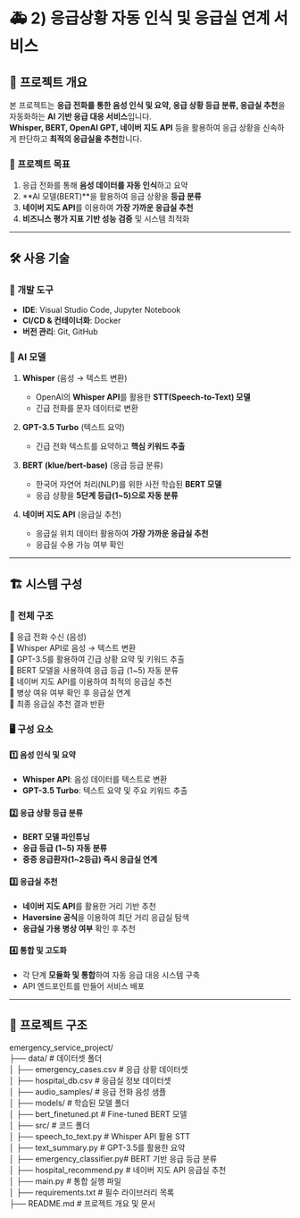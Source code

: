 # 🚑 2) 응급상황 자동 인식 및 응급실 연계 서비스

## 📌 프로젝트 개요
본 프로젝트는 **응급 전화를 통한 음성 인식 및 요약, 응급 상황 등급 분류, 응급실 추천**을 자동화하는 **AI 기반 응급 대응 서비스**입니다.  
**Whisper, BERT, OpenAI GPT, 네이버 지도 API** 등을 활용하여 응급 상황을 신속하게 판단하고 **최적의 응급실을 추천**합니다.

### 🎯 **프로젝트 목표**
1. 응급 전화를 통해 **음성 데이터를 자동 인식**하고 요약
2. **AI 모델(BERT)**을 활용하여 응급 상황을 **등급 분류**
3. **네이버 지도 API**를 이용하여 **가장 가까운 응급실 추천**
4. **비즈니스 평가 지표 기반 성능 검증** 및 시스템 최적화

---

## 🛠 사용 기술

### **📌 개발 도구**
- **IDE**: Visual Studio Code, Jupyter Notebook
- **CI/CD & 컨테이너화**: Docker
- **버전 관리**: Git, GitHub

### **📌 AI 모델**
1. **Whisper** (음성 → 텍스트 변환)
   - OpenAI의 **Whisper API**를 활용한 **STT(Speech-to-Text) 모델**
   - 긴급 전화를 문자 데이터로 변환

2. **GPT-3.5 Turbo** (텍스트 요약)
   - 긴급 전화 텍스트를 요약하고 **핵심 키워드 추출**

3. **BERT (klue/bert-base)** (응급 등급 분류)
   - 한국어 자연어 처리(NLP)를 위한 사전 학습된 **BERT 모델**
   - 응급 상황을 **5단계 등급(1~5)으로 자동 분류**

4. **네이버 지도 API** (응급실 추천)
   - 응급실 위치 데이터 활용하여 **가장 가까운 응급실 추천**
   - 응급실 수용 가능 여부 확인

---

## 🏗 시스템 구성

### 📌 **전체 구조**
📌 응급 전화 수신 (음성) <br>
📌 Whisper API로 음성 → 텍스트 변환 <br>
📌 GPT-3.5를 활용하여 긴급 상황 요약 및 키워드 추출 <br>
📌 BERT 모델을 사용하여 응급 등급 (1~5) 자동 분류 <br>
📌 네이버 지도 API를 이용하여 최적의 응급실 추천 <br>
📌 병상 여유 여부 확인 후 응급실 연계 <br>
📌 최종 응급실 추천 결과 반환<br>


### 🖥 **구성 요소**
#### 1️⃣ **음성 인식 및 요약**
- **Whisper API**: 음성 데이터를 텍스트로 변환
- **GPT-3.5 Turbo**: 텍스트 요약 및 주요 키워드 추출

#### 2️⃣ **응급 상황 등급 분류**
- **BERT 모델 파인튜닝**
- **응급 등급 (1~5) 자동 분류**
- **중증 응급환자(1~2등급) 즉시 응급실 연계**

#### 3️⃣ **응급실 추천**
- **네이버 지도 API**를 활용한 거리 기반 추천
- **Haversine 공식**을 이용하여 최단 거리 응급실 탐색
- **응급실 가용 병상 여부** 확인 후 추천

#### 4️⃣ **통합 및 고도화**
- 각 단계 **모듈화 및 통합**하여 자동 응급 대응 시스템 구축
- API 엔드포인트를 만들어 서비스 배포

---

## 📂 프로젝트 구조
emergency_service_project/  <br>
├── data/ # 데이터셋 폴더 <br>
│ ├── emergency_cases.csv # 응급 상황 데이터셋 <br> 
│ ├── hospital_db.csv # 응급실 정보 데이터셋 <br>
│ ├── audio_samples/ # 응급 전화 음성 샘플 <br>
│ ├── models/ # 학습된 모델 폴더 <br>
│ ├── bert_finetuned.pt # Fine-tuned BERT 모델 <br>
│ ├── src/ # 코드 폴더 <br>
│ ├── speech_to_text.py # Whisper API 활용 STT <br>
│ ├── text_summary.py # GPT-3.5를 활용한 요약 <br>
│ ├── emergency_classifier.py# BERT 기반 응급 등급 분류 <br>
│ ├── hospital_recommend.py # 네이버 지도 API 응급실 추천 <br>
│ ├── main.py # 통합 실행 파일 <br>
│ ├── requirements.txt # 필수 라이브러리 목록 <br>
├── README.md # 프로젝트 개요 및 문서<br>

